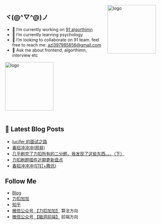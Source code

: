 <img src="https://github-readme-stats.vercel.app/api?username=azl397985856&show_icons=true" alt="logo" height="160" align="right" style="margin: 5px; margin-bottom: 20px;" />


## ヾ(@^▽^@)ノ

- 🔭 I’m currently working on  [91 algorthimn](https://lucifer.ren/blog/2020/10/19/91-algo-2/)
- 🌱 I’m currently learning psychology
- 👯 I’m looking to collaborate on 91 team. feel free to reach me: azl397985856@gmail.com
- 💬 Ask me about frontend, algorthimn, interview etc


<img src="https://github-profile-trophy.vercel.app/?username=azl397985856&theme=flat&column=7" alt="logo" height="160" align="center" style="margin: auto; margin-bottom: 20px;" />

## 📕 Latest Blog Posts

<!-- BLOG-POST-LIST:START -->
- [lucifer 的面试之路](https://lucifer.ren/blog/2021/04/03/interview-road/)
- [春招冲冲冲(网易)](https://lucifer.ren/blog/2021/03/28/school-03/)
- [几乎刷完了力扣所有的二分题，我发现了这些东西。。。（下）](https://lucifer.ren/blog/2021/03/23/binary-search-2/)
- [力扣刷题插件近期更新盘点](https://lucifer.ren/blog/2021/03/16/leetcode-cheat-update-1/)
- [春招冲冲冲(钉钉+腾讯)](https://lucifer.ren/blog/2021/03/11/school-02/)
<!-- BLOG-POST-LIST:END -->
##  Follow Me

- [Blog](https://lucifer.ren/blog/)
- [力扣加加](http://leetcode-solution.cn/) 
- [知乎](https://www.zhihu.com/people/lu-xiao-13-70)
- [微信公众号 【力扣加加】](https://tva1.sinaimg.cn/large/007S8ZIlly1gfcuzagjalj30p00dwabs.jpg) 算法方向
- [微信公众号 【脑洞前端】](https://tva1.sinaimg.cn/large/007S8ZIlly1gfxro1x125j30oz0dw43s.jpg) 前端方向



